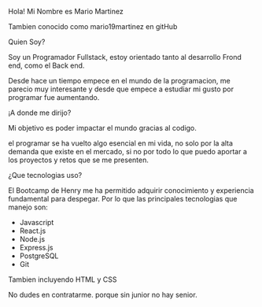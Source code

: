 Hola! Mi Nombre es Mario Martinez

Tambien conocido como mario19martinez en gitHub

Quien Soy?

Soy un Programador Fullstack, estoy orientado tanto al desarrollo Frond end, como el Back end.

Desde hace un tiempo empece en el mundo de la programacion, me parecio muy interesante y desde que empece a estudiar mi gusto por programar fue aumentando.

¡A donde me dirijo?

Mi objetivo es poder impactar el mundo gracias al codigo.

el programar se ha vuelto algo esencial en mi vida, no solo por la alta demanda que existe en el mercado, si no por todo lo que puedo aportar a los proyectos y retos que se me presenten.

¿Que tecnologias uso?

El Bootcamp de Henry me ha permitido adquirir conocimiento y experiencia fundamental para despegar. Por lo que las principales tecnologias que manejo son:
* Javascript
* React.js
* Node.js
* Express.js
* PostgreSQL
* Git

Tambien incluyendo HTML y CSS

No dudes en contratarme.
porque sin junior no hay senior.
